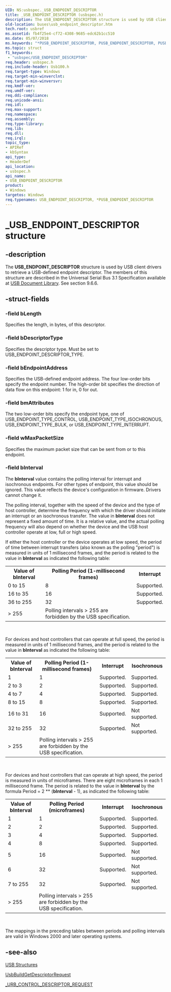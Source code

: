 ```yaml
---
UID: NS:usbspec._USB_ENDPOINT_DESCRIPTOR
title: _USB_ENDPOINT_DESCRIPTOR (usbspec.h)
description: The USB_ENDPOINT_DESCRIPTOR structure is used by USB client drivers to retrieve a USB-defined endpoint descriptor.
old-location: buses\usb_endpoint_descriptor.htm
tech.root: usbref
ms.assetid: fb4f25e4-cf72-4308-9685-edc62b1cc510
ms.date: 05/07/2018
ms.keywords: "*PUSB_ENDPOINT_DESCRIPTOR, PUSB_ENDPOINT_DESCRIPTOR, PUSB_ENDPOINT_DESCRIPTOR structure pointer [Buses], USB_ENDPOINT_DESCRIPTOR, USB_ENDPOINT_DESCRIPTOR structure [Buses], _USB_ENDPOINT_DESCRIPTOR, buses.usb_endpoint_descriptor, usbspec/PUSB_ENDPOINT_DESCRIPTOR, usbspec/USB_ENDPOINT_DESCRIPTOR, usbstrct_3e135b0b-f2a1-4d7a-92b8-4a9e2724726c.xml"
ms.topic: struct
f1_keywords:
 - "usbspec/USB_ENDPOINT_DESCRIPTOR"
req.header: usbspec.h
req.include-header: Usb100.h
req.target-type: Windows
req.target-min-winverclnt: 
req.target-min-winversvr: 
req.kmdf-ver: 
req.umdf-ver: 
req.ddi-compliance: 
req.unicode-ansi: 
req.idl: 
req.max-support: 
req.namespace: 
req.assembly: 
req.type-library: 
req.lib: 
req.dll: 
req.irql: 
topic_type:
- APIRef
- kbSyntax
api_type:
- HeaderDef
api_location:
- usbspec.h
api_name:
- USB_ENDPOINT_DESCRIPTOR
product:
- Windows
targetos: Windows
req.typenames: USB_ENDPOINT_DESCRIPTOR, *PUSB_ENDPOINT_DESCRIPTOR
---
```


# _USB_ENDPOINT_DESCRIPTOR structure


## -description


The <b>USB_ENDPOINT_DESCRIPTOR</b> structure is used by USB client drivers to retrieve a USB-defined endpoint descriptor.
The members of this structure are described in the Universal Serial Bus 3.1 Specification available at [USB Document Library](https://www.usb.org/documents). See section 9.6.6.

## -struct-fields




### -field bLength

Specifies the length, in bytes, of this descriptor.


### -field bDescriptorType

Specifies the descriptor type. Must be set to USB_ENDPOINT_DESCRIPTOR_TYPE.


### -field bEndpointAddress

Specifies the USB-defined endpoint address. The four low-order bits specify the endpoint number. The high-order bit specifies the direction of data flow on this endpoint: 1 for in, 0 for out.


### -field bmAttributes

The two low-order bits specify the endpoint type, one of USB_ENDPOINT_TYPE_CONTROL, USB_ENDPOINT_TYPE_ISOCHRONOUS, USB_ENDPOINT_TYPE_BULK, or USB_ENDPOINT_TYPE_INTERRUPT.


### -field wMaxPacketSize

Specifies the maximum packet size that can be sent from or to this endpoint.


### -field bInterval

The  <b>bInterval</b> value contains the polling interval for interrupt and isochronous endpoints. For other types of endpoint, this value should be ignored. This value reflects the device's configuration in firmware. Drivers cannot change it.

The polling interval, together with the speed of the device and the type of host controller, determine the frequency with which the driver should initiate an interrupt or an isochronous transfer. The value in <b>bInterval</b> does not represent a fixed amount of time. It is a relative value, and the actual polling frequency will also depend on whether the device and the USB host controller operate at low, full or high speed. 

If either the host controller or the device operates at low speed, the period of time between interrupt transfers (also known as the polling "period") is measured in units of 1 millisecond frames, and the period is related to the value in <b>bInterval</b> as indicated the following table:

<table>
<tr>
<th>Value of bInterval</th>
<th>Polling Period (1-millisecond frames)</th>
<th>Interrupt</th>
</tr>
<tr>
<td>0 to 15</td>
<td>8</td>
<td>Supported.</td>
</tr>
<tr>
<td>16 to 35</td>
<td>16</td>
<td>Supported.</td>
</tr>
<tr>
<td>36 to 255</td>
<td>32</td>
<td>Supported.</td>
</tr>
<tr>
<td>> 255</td>
<td>Polling intervals > 255 are forbidden by the USB specification.</td>
<td></td>
</tr>
</table>
 

For devices and host controllers that can operate at full speed, the period is measured in units of 1 millisecond frames, and the period is related to the value in <b>bInterval</b> as indicated the following table:

<table>
<tr>
<th>Value of bInterval</th>
<th>Polling Period (1-millisecond frames)</th>
<th>Interrupt  </th>
<th>Isochronous</th>
</tr>
<tr>
<td>1</td>
<td>1</td>
<td>Supported.</td>
<td>Supported.</td>
</tr>
<tr>
<td>2 to 3</td>
<td>2</td>
<td>Supported.</td>
<td>Supported.</td>
</tr>
<tr>
<td>4 to 7</td>
<td>4</td>
<td>Supported.</td>
<td>Supported.</td>
</tr>
<tr>
<td>8 to 15</td>
<td>8</td>
<td>Supported.</td>
<td>Supported.</td>
</tr>
<tr>
<td>16 to 31</td>
<td>16</td>
<td>Supported.</td>
<td>Not supported.</td>
</tr>
<tr>
<td>32 to 255</td>
<td>32</td>
<td>Supported.</td>
<td>Not supported.</td>
</tr>
<tr>
<td>> 255</td>
<td>Polling intervals > 255 are forbidden by the USB specification.</td>
<td></td>
<td></td>
</tr>
</table>
 

For devices and host controllers that can operate at high speed, the period is measured in units of microframes. There are eight microframes in each 1 millisecond frame. The period is related to the value in <b>bInterval</b> by the formula Period = 2 ** (<b>bInterval</b> - 1), as indicated the following table:

<table>
<tr>
<th>Value of bInterval</th>
<th>Polling Period (microframes)</th>
<th>Interrupt  </th>
<th>Isochronous</th>
</tr>
<tr>
<td>1</td>
<td>1</td>
<td>Supported.</td>
<td>Supported.</td>
</tr>
<tr>
<td>2</td>
<td>2</td>
<td>Supported.</td>
<td>Supported.</td>
</tr>
<tr>
<td>3</td>
<td>4</td>
<td>Supported.</td>
<td>Supported.</td>
</tr>
<tr>
<td>4</td>
<td>8</td>
<td>Supported.</td>
<td>Supported.</td>
</tr>
<tr>
<td>5</td>
<td>16</td>
<td>Supported.</td>
<td>Not supported.</td>
</tr>
<tr>
<td>6</td>
<td>32</td>
<td>Supported.</td>
<td>Not supported.</td>
</tr>
<tr>
<td>7 to 255</td>
<td>32</td>
<td>Supported.</td>
<td>Not supported.</td>
</tr>
<tr>
<td>> 255</td>
<td>Polling intervals > 255 are forbidden by the USB specification.</td>
<td></td>
<td></td>
</tr>
</table>
 

The mappings in the preceding tables between periods and polling intervals are valid in Windows 2000 and later operating systems.


## -see-also




<a href="https://docs.microsoft.com/windows-hardware/drivers/ddi/index">USB Structures</a>



<a href="https://docs.microsoft.com/previous-versions/ff538943(v=vs.85)">UsbBuildGetDescriptorRequest</a>



<a href="https://docs.microsoft.com/windows-hardware/drivers/ddi/usb/ns-usb-_urb_control_descriptor_request">_URB_CONTROL_DESCRIPTOR_REQUEST</a>
 

 

